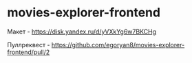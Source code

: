 # movies-explorer-frontend

Макет - https://disk.yandex.ru/d/yVXkYg6w7BKCHg

Пуллреквест - https://github.com/egoryan8/movies-explorer-frontend/pull/2
